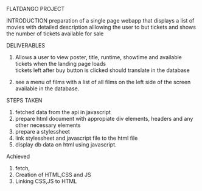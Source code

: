 FLATDANGO PROJECT

INTRODUCTION 
preparation of a single page webapp that displays a list of movies with detailed description alllowing the user to but tickets and shows the number of tickets available for sale  

DELIVERABLES
1. Allows a user to view poster, title, runtime, showtime and available tickets when the landing page loads  
tickets left after buy button is clicked should translate in the database

2. see a menu of films with a list of all films on the left side of the screen available in the database. 


STEPS TAKEN 

1. fetched data from the api in javascript 
2. prepare html document with appropiate div elements, headers and any other necessary elements
3. prepare a stylessheet 
4. link stylessheet and javascript file to the html file 
4. display db data on html using javascript. 

Achieved 

1. fetch,
2. Creation of HTML,CSS and JS 
3. Linking CSS,JS to HTML

